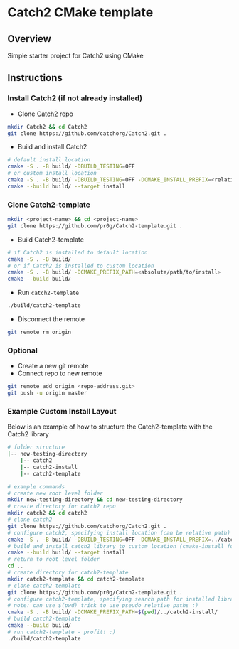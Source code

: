 # Catch2 CMake template

## Overview

Simple starter project for Catch2 using CMake

## Instructions

### Install Catch2 (if not already installed)

* Clone [Catch2](https://github.com/catchorg/Catch2) repo

```bash
mkdir Catch2 && cd Catch2
git clone https://github.com/catchorg/Catch2.git .
```

* Build and install Catch2

```bash
# default install location
cmake -S . -B build/ -DBUILD_TESTING=OFF
# or custom install location
cmake -S . -B build/ -DBUILD_TESTING=OFF -DCMAKE_INSTALL_PREFIX=<relative/path/to/install>
cmake --build build/ --target install
```

### Clone Catch2-template

```bash
mkdir <project-name> && cd <project-name>
git clone https://github.com/pr0g/Catch2-template.git .
```

* Build Catch2-template

```bash
# if Catch2 is installed to default location
cmake -S . -B build/
# or if Catch2 is installed to custom location
cmake -S . -B build/ -DCMAKE_PREFIX_PATH=<absolute/path/to/install>
cmake --build build/
```

* Run `catch2-template`

```bash
./build/catch2-template
```

* Disconnect the remote

```bash
git remote rm origin
```

### Optional

* Create a new git remote
* Connect repo to new remote

```bash
git remote add origin <repo-address.git>
git push -u origin master
```

### Example Custom Install Layout

Below is an example of how to structure the Catch2-template with the Catch2 library

```bash
# folder structure
|-- new-testing-directory
    |-- catch2
    |-- catch2-install
    |-- catch2-template

# example commands
# create new root level folder
mkdir new-testing-directory && cd new-testing-directory
# create directory for catch2 repo
mkdir catch2 && cd catch2
# clone catch2
git clone https://github.com/catchorg/Catch2.git .
# configure catch2, specifying install location (can be relative path)
cmake -S . -B build/ -DBUILD_TESTING=OFF -DCMAKE_INSTALL_PREFIX=../catch2-install
# build and install catch2 library to custom location (cmake-install folder at root level)
cmake --build build/ --target install
# return to root level folder
cd ..
# create directory for catch2-template
mkdir catch2-template && cd catch2-template
# clone catch2-template
git clone https://github.com/pr0g/Catch2-template.git .
# configure catch2-template, specifying search path for installed library
# note: can use $(pwd) trick to use pseudo relative paths :)
cmake -S . -B build/ -DCMAKE_PREFIX_PATH=$(pwd)/../catch2-install/
# build catch2-template
cmake --build build/
# run catch2-template - profit! :)
./build/catch2-template
```
